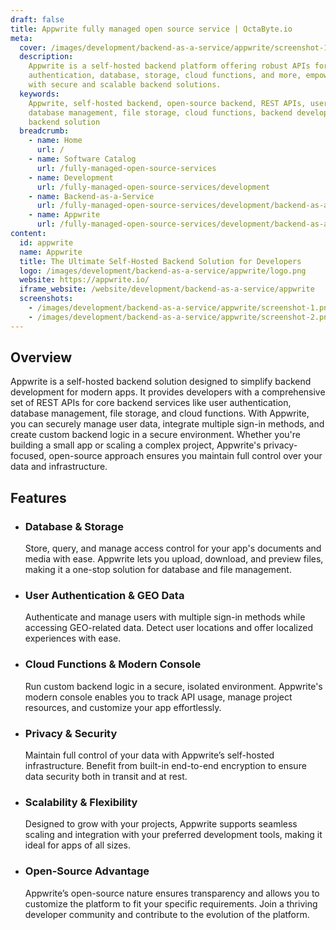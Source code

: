 ```yaml
---
draft: false
title: Appwrite fully managed open source service | OctaByte.io
meta:
  cover: /images/development/backend-as-a-service/appwrite/screenshot-1.png
  description:
    Appwrite is a self-hosted backend platform offering robust APIs for
    authentication, database, storage, cloud functions, and more, empowering developers
    with secure and scalable backend solutions.
  keywords:
    Appwrite, self-hosted backend, open-source backend, REST APIs, user authentication,
    database management, file storage, cloud functions, backend development, secure
    backend solution
  breadcrumb:
    - name: Home
      url: /
    - name: Software Catalog
      url: /fully-managed-open-source-services
    - name: Development
      url: /fully-managed-open-source-services/development
    - name: Backend-as-a-Service
      url: /fully-managed-open-source-services/development/backend-as-a-service
    - name: Appwrite
      url: /fully-managed-open-source-services/development/backend-as-a-service/appwrite
content:
  id: appwrite
  name: Appwrite
  title: The Ultimate Self-Hosted Backend Solution for Developers
  logo: /images/development/backend-as-a-service/appwrite/logo.png
  website: https://appwrite.io/
  iframe_website: /website/development/backend-as-a-service/appwrite
  screenshots:
    - /images/development/backend-as-a-service/appwrite/screenshot-1.png
    - /images/development/backend-as-a-service/appwrite/screenshot-2.png
---
```


## Overview

Appwrite is a self-hosted backend solution designed to simplify backend development for modern apps. It provides developers with a comprehensive set of REST APIs for core backend services like user authentication, database management, file storage, and cloud functions. With Appwrite, you can securely manage user data, integrate multiple sign-in methods, and create custom backend logic in a secure environment. Whether you're building a small app or scaling a complex project, Appwrite's privacy-focused, open-source approach ensures you maintain full control over your data and infrastructure.

## Features

- ### Database & Storage

  Store, query, and manage access control for your app's documents and media with ease. Appwrite lets you upload, download, and preview files, making it a one-stop solution for database and file management.

- ### User Authentication & GEO Data

  Authenticate and manage users with multiple sign-in methods while accessing GEO-related data. Detect user locations and offer localized experiences with ease.

- ### Cloud Functions & Modern Console

  Run custom backend logic in a secure, isolated environment. Appwrite's modern console enables you to track API usage, manage project resources, and customize your app effortlessly.

- ### Privacy & Security

  Maintain full control of your data with Appwrite’s self-hosted infrastructure. Benefit from built-in end-to-end encryption to ensure data security both in transit and at rest.

- ### Scalability & Flexibility

  Designed to grow with your projects, Appwrite supports seamless scaling and integration with your preferred development tools, making it ideal for apps of all sizes.

- ### Open-Source Advantage

  Appwrite’s open-source nature ensures transparency and allows you to customize the platform to fit your specific requirements. Join a thriving developer community and contribute to the evolution of the platform.
